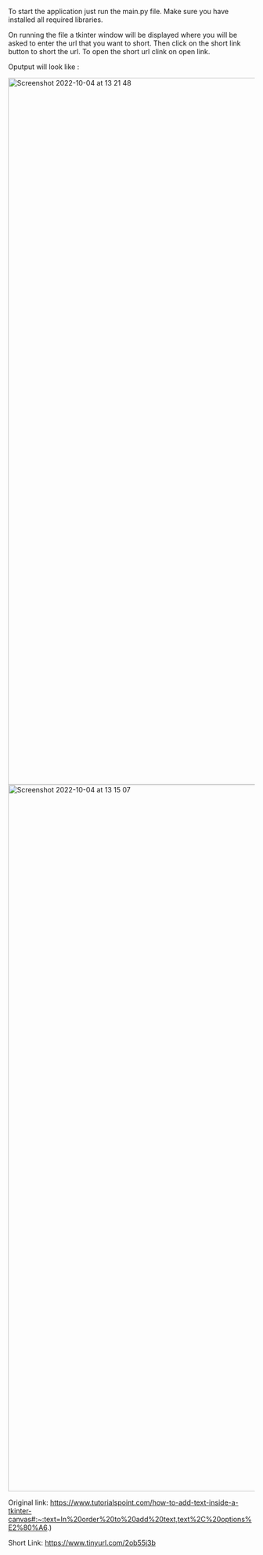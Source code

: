 To start the application just run the main.py file. Make sure you have installed all required libraries.

On running the file a tkinter window will be displayed where you will be asked to enter the url that you want to short.
Then click on the short link button to short the url.
To open the short url clink on open link.

Oputput will look like :

<img width="1440" alt="Screenshot 2022-10-04 at 13 21 48" src="https://user-images.githubusercontent.com/78600377/193792296-83c17387-ff68-40ae-87e4-9c00c92c3126.png">
<img width="1440" alt="Screenshot 2022-10-04 at 13 15 07" src="https://user-images.githubusercontent.com/78600377/193792367-728b367b-23c2-4bd0-bfd5-3f91ef5d8dbe.png">



Original link: https://www.tutorialspoint.com/how-to-add-text-inside-a-tkinter-canvas#:~:text=In%20order%20to%20add%20text,text%2C%20options%E2%80%A6.)

Short Link: https://www.tinyurl.com/2ob55j3b
